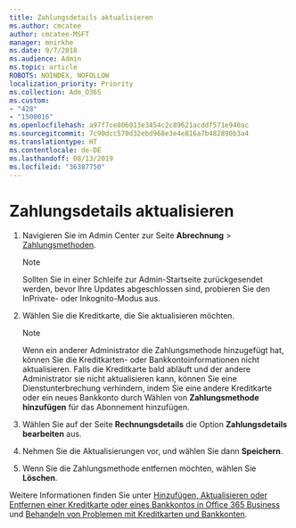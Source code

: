 ```yaml
---
title: Zahlungsdetails aktualisieren
ms.author: cmcatee
author: cmcatee-MSFT
manager: mnirkhe
ms.date: 9/7/2018
ms.audience: Admin
ms.topic: article
ROBOTS: NOINDEX, NOFOLLOW
localization_priority: Priority
ms.collection: Adm_O365
ms.custom:
- "428"
- "1500016"
ms.openlocfilehash: a97f7ce806013e3454c2c89621acddf571e940ac
ms.sourcegitcommit: 7c90dcc570d32ebd968e3e4e816a7b482890b3a4
ms.translationtype: HT
ms.contentlocale: de-DE
ms.lasthandoff: 08/13/2019
ms.locfileid: "36387750"
---
```

# <a name="update-payment-details"></a>Zahlungsdetails aktualisieren

1. Navigieren Sie im Admin Center zur Seite **Abrechnung** \> [Zahlungsmethoden](https://go.microsoft.com/fwlink/p/?linkid=2018806).

    > [!NOTE]
    > Sollten Sie in einer Schleife zur Admin-Startseite zurückgesendet werden, bevor Ihre Updates abgeschlossen sind, probieren Sie den InPrivate- oder Inkognito-Modus aus.
  
2. Wählen Sie die Kreditkarte, die Sie aktualisieren möchten.

    > [!NOTE]
    > Wenn ein anderer Administrator die Zahlungsmethode hinzugefügt hat, können Sie die Kreditkarten- oder Bankkontoinformationen nicht aktualisieren. Falls die Kreditkarte bald abläuft und der andere Administrator sie nicht aktualisieren kann, können Sie eine Dienstunterbrechung verhindern, indem Sie eine andere Kreditkarte oder ein neues Bankkonto durch Wählen von **Zahlungsmethode hinzufügen** für das Abonnement hinzufügen.
  
3. Wählen Sie auf der Seite **Rechnungsdetails** die Option **Zahlungsdetails bearbeiten** aus.

4. Nehmen Sie die Aktualisierungen vor, und wählen Sie dann **Speichern**.

5. Wenn Sie die Zahlungsmethode entfernen möchten, wählen Sie **Löschen**.

Weitere Informationen finden Sie unter [Hinzufügen, Aktualisieren oder Entfernen einer Kreditkarte oder eines Bankkontos in Office 365 Business](https://docs.microsoft.com/de-DE/office365/admin/subscriptions-and-billing/add-update-or-remove-credit-card-or-bank-account) und [Behandeln von Problemen mit Kreditkarten und Bankkonten](https://docs.microsoft.com/de-DE/office365/admin/subscriptions-and-billing/add-update-or-remove-credit-card-or-bank-account#troubleshooting-credit-cards-and-bank-accounts).